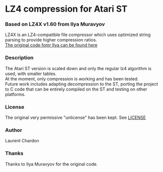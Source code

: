 # LZ4 compression for Atari ST

### Based on LZ4X v1.60 from Ilya Muravyov
LZ4X is an LZ4-compatible file compressor which uses optimized string parsing to provide higher compression ratios.  
[The original code fomr Ilya can be found here](https://github.com/encode84/lz4x)

### Description
The Atari ST version is scaled down and only the regular lz4 algorithm is used, with smaller tables.  
At the moment, only compression is working and has been tested.  
Future work includes adapting decompression to the ST, porting the project to C code that can be entirely compiled on the ST and testing on other platforms.

### License
The original very permissive "unlicense" has been kept. See [LICENSE](LICENSE)

### Author
Laurent Chardon

### Thanks
Thanks to Ilya Muravyov for the original code.
